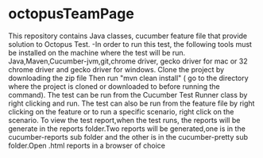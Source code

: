 # octopusTeamPage
This repository contains Java classes, cucumber feature file that provide solution to Octopus Test. -In order to run this test, the following tools must be installed on the machine where the test will be run. Java,Maven,Cucumber-jvm,git,chrome driver, gecko driver for mac or 32 chrome driver and gecko driver for windows.
Clone the project by downloading the zip file 
Then run "mvn clean install" ( go to the directory where the project is cloned or downloaded to before running the command).
The test can be run from the Cucumber Test Runner class by right clicking and run.
The test can also be run from the feature file by right clicking on the feature or to run a specific scenario, right click on the scenario.
To view the test report,when the test runs, the reports will be generate in the reports folder.Two reports will be generated,one is in the cucumber-reports sub folder and the other is in the cucumber-pretty sub folder.Open .html reports in a browser of choice